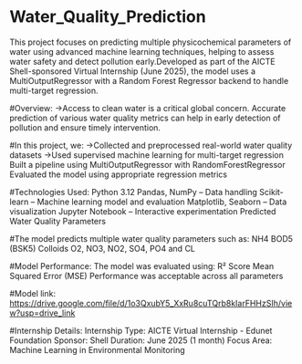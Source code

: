 # Water_Quality_Prediction
This project focuses on predicting multiple physicochemical parameters of water using advanced machine learning techniques, helping to assess water safety and detect pollution early.Developed as part of the AICTE Shell-sponsored Virtual Internship (June 2025), the model uses a MultiOutputRegressor with a Random Forest Regressor backend to handle multi-target regression.

#Overview:
->Access to clean water is a critical global concern. Accurate prediction of various water quality metrics can help in early detection of pollution and ensure timely intervention.

#In this project, we:
->Collected and preprocessed real-world water quality datasets
->Used supervised machine learning for multi-target regression
Built a pipeline using MultiOutputRegressor with RandomForestRegressor
Evaluated the model using appropriate regression metrics

#Technologies Used:
Python 3.12
Pandas, NumPy – Data handling
Scikit-learn – Machine learning model and evaluation
Matplotlib, Seaborn – Data visualization
Jupyter Notebook – Interactive experimentation
Predicted Water Quality Parameters

#The model predicts multiple water quality parameters such as:
NH4
BOD5 (BSK5)
Colloids
O2, NO3, NO2, SO4, PO4 and
CL

#Model Performance:
The model was evaluated using:
R² Score
Mean Squared Error (MSE)
Performance was acceptable across all parameters

#Model link:
https://drive.google.com/file/d/1o3QxubY5_XxRu8cuTQrb8kIarFHHzSIh/view?usp=drive_link

#Internship Details:
Internship Type: AICTE Virtual Internship - Edunet Foundation
Sponsor: Shell
Duration: June 2025 (1 month)
Focus Area: Machine Learning in Environmental Monitoring
